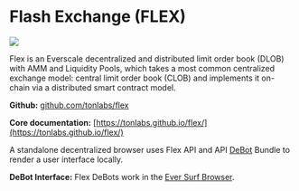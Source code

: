 # Flash Exchange (FLEX)

![](.gitbook/assets/flexlogo-black\_m.png)

Flex is an Everscale decentralized and distributed limit order book (DLOB) with AMM and Liquidity Pools, which takes a most common centralized exchange model: central limit order book (CLOB) and implements it on-chain via a distributed smart contract model.

**Github:** [github.com/tonlabs/flex](https://github.com/tonlabs/flex)

**Core documentation:** [https://tonlabs.github.io/flex/](https://tonlabs.github.io/flex/)

A standalone decentralized browser uses Flex API and API [DeBot](https://github.com/tonlabs/debots) Bundle to render a user interface locally.

**DeBot Interface:** Flex DeBots work in the [Ever Surf Browser](https://ever.surf).

